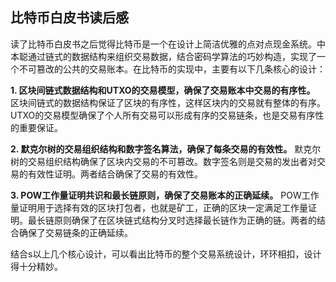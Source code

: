 ## 比特币白皮书读后感
读了比特币白皮书之后觉得比特币是一个在设计上简洁优雅的点对点现金系统。中本聪通过链式的数据结构来组织交易数据，结合密码学算法的巧妙构造，实现了一个不可篡改的公共的交易账本。在比特币的实现中，主要有以下几条核心的设计：

**1. 区块间链式数据结构和UTXO的交易模型，确保了交易账本中交易的有序性。** 区块间链式的数据结构保证了区块的有序性，这样区块内的交易就有整体的有序。UTXO的交易模型确保了个人所有交易可以形成有序的交易链条，也是交易有序性的重要保证。

**2. 默克尔树的交易组织结构和数字签名算法，确保了每条交易的有效性。** 默克尔树的交易组织结构确保了区块内交易的不可篡改。数字签名则是交易的发出者对交易的有效性证明。两者结合确保了交易的有效性。

**3. POW工作量证明共识和最长链原则，确保了交易账本的正确延续。** POW工作量证明用于选择有效的区块打包者，也就是矿工，正确的区块一定满足工作量证明。最长链原则确保了在区块链式结构分叉时选择最长链作为正确的链。两者的结合确保了交易链条的正确延续。

结合s以上几个核心设计，可以看出比特币的整个交易系统设计，环环相扣，设计得十分精妙。